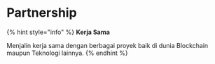 # Partnership

{% hint style="info" %}
**Kerja Sama**

Menjalin kerja sama dengan berbagai proyek baik di dunia Blockchain maupun Teknologi lainnya.
{% endhint %}

